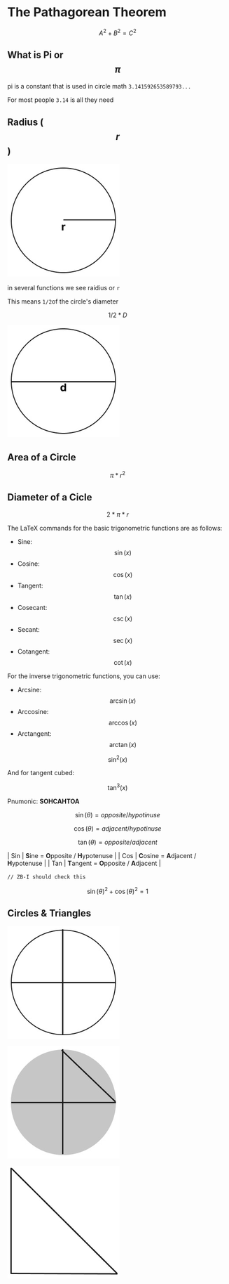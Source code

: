 # The Pathagorean Theorem

$$A^2+B^2=C^2$$

## What is Pi or $$\pi$$

pi is a constant that is used in circle math `3.141592653589793...`

For most people `3.14` is all they need

## Radius ( $$r$$ )



![Frame 2](./assets/Frame%202.jpg)

in several functions we see raidius or `r`

This means `1/2`of the circle's diameter

$$1/2*D$$

![Frame 3](./assets/Frame%203.jpg)

## Area of a Circle

$$\pi*r^2$$

## Diameter of a Cicle

$$2*\pi*r$$

The LaTeX commands for the basic trigonometric functions are as follows:

- Sine: $$\sin(x)$$
- Cosine: $$\cos(x)$$
- Tangent: $$\tan(x)$$
- Cosecant: $$\csc(x)$$
- Secant: $$\sec(x)$$
- Cotangent: $$\cot(x)$$

For the inverse trigonometric functions, you can use:

- Arcsine: $$\arcsin(x)$$
- Arccosine: $$\arccos(x)$$
- Arctangent: $$\arctan(x)$$

$$\sin^2(x)$$

And for tangent cubed:

$$\tan^3(x)$$

Pnumonic:
**SOHCAHTOA**

$$\sin(\theta) = opposite/hypotinuse$$

$$\cos(\theta) = adjacent/hypotinuse$$

$$\tan(\theta) = opposite/adjacent$$


| Sin  |  **S**ine = **O**pposite / **H**ypotenuse  |
| Cos  | **C**osine = **A**djacent / **H**ypotenuse |
| Tan  | **T**angent = **O**pposite / **A**djacent  |

```
// ZB-I should check this
```

$$\sin(\theta)^2 + \cos(\theta)^2 = 1$$



## Circles & Triangles

![Frame 4](./assets/Frame%204.jpg)

![Frame 5](./assets/Frame%205.jpg)

![Frame 6](./assets/Frame%206.jpg)

